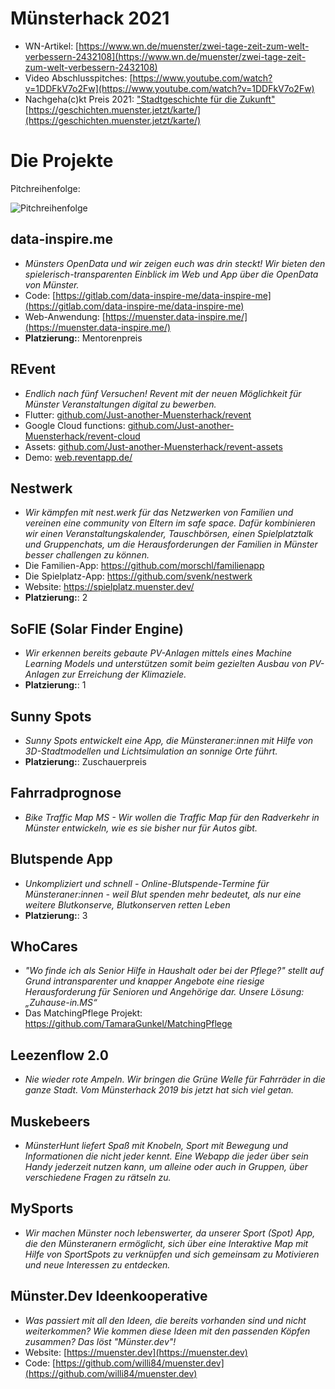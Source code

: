 # Münsterhack 2021

- WN-Artikel: [https://www.wn.de/muenster/zwei-tage-zeit-zum-welt-verbessern-2432108](https://www.wn.de/muenster/zwei-tage-zeit-zum-welt-verbessern-2432108)
- Video Abschlusspitches: [https://www.youtube.com/watch?v=1DDFkV7o2Fw](https://www.youtube.com/watch?v=1DDFkV7o2Fw)
- Nachgeha(c)kt Preis 2021: ["Stadtgeschichte für die Zukunft"](https://github.com/codeformuenster/muensterhack/blob/master/2020.md#stadtgeschichte-f%C3%BCr-die-zukunft) [https://geschichten.muenster.jetzt/karte/](https://geschichten.muenster.jetzt/karte/)

# Die Projekte

Pitchreihenfolge:

![Pitchreihenfolge](./images/pitchreihenfolge2021.jpg)

## data-inspire.me

- _Münsters OpenData und wir zeigen euch was drin steckt! Wir bieten den spielerisch-transparenten Einblick im Web und App über die OpenData von Münster._
- Code: [https://gitlab.com/data-inspire-me/data-inspire-me](https://gitlab.com/data-inspire-me/data-inspire-me)
- Web-Anwendung: [https://muenster.data-inspire.me/](https://muenster.data-inspire.me/)
- **Platzierung:**: Mentorenpreis

## REvent

- _Endlich nach fünf Versuchen! Revent mit der neuen Möglichkeit für Münster Veranstaltungen digital zu bewerben._
- Flutter: [github.com/Just-another-Muensterhack/revent](https://github.com/Just-another-Muensterhack/revent)
- Google Cloud functions: [github.com/Just-another-Muensterhack/revent-cloud](https://github.com/Just-another-Muensterhack/revent-cloud)
- Assets: [github.com/Just-another-Muensterhack/revent-assets](https://github.com/Just-another-Muensterhack/revent-assets)
- Demo: [web.reventapp.de/](https://web.reventapp.de/)

## Nestwerk

- _Wir kämpfen mit nest.werk für das Netzwerken von Familien und vereinen eine community von Eltern im safe space. Dafür kombinieren wir einen Veranstaltungskalender, Tauschbörsen, einen Spielplatztalk und Gruppenchats, um die Herausforderungen der Familien in Münster besser challengen zu können._
- Die Familien-App: https://github.com/morschl/familienapp
- Die Spielplatz-App: https://github.com/svenk/nestwerk
- Website: https://spielplatz.muenster.dev/
- **Platzierung:**: 2

## SoFIE (Solar Finder Engine)

- _Wir erkennen bereits gebaute PV-Anlagen mittels eines Machine Learning Models und unterstützen somit beim gezielten Ausbau von PV-Anlagen zur Erreichung der Klimaziele._
- **Platzierung:**: 1

## Sunny Spots

- _Sunny Spots entwickelt eine App, die Münsteraner:innen mit Hilfe von 3D-Stadtmodellen und Lichtsimulation an sonnige Orte führt._
- **Platzierung:**: Zuschauerpreis

## Fahrradprognose

- _*Bike Traffic Map MS* - Wir wollen die Traffic Map für den Radverkehr in Münster entwickeln, wie es sie bisher nur für Autos gibt._

## Blutspende App

- _Unkompliziert und schnell - Online-Blutspende-Termine für Münsteraner:innen - weil Blut spenden mehr bedeutet, als nur eine weitere Blutkonserve, Blutkonserven retten Leben_
- **Platzierung:**: 3

## WhoCares

- _"Wo finde ich als Senior Hilfe in Haushalt oder bei der Pflege?" stellt auf Grund intransparenter und knapper Angebote eine riesige Herausforderung für Senioren und Angehörige dar. Unsere Lösung: „Zuhause-in.MS“_
- Das MatchingPflege Projekt: https://github.com/TamaraGunkel/MatchingPflege

## Leezenflow 2.0

- _Nie wieder rote Ampeln. Wir bringen die Grüne Welle für Fahrräder in die ganze Stadt. Vom Münsterhack 2019 bis jetzt hat sich viel getan._

## Muskebeers

- _MünsterHunt liefert Spaß mit Knobeln, Sport mit Bewegung und Informationen die nicht jeder kennt. Eine Webapp die jeder über sein Handy jederzeit nutzen kann, um alleine oder auch in Gruppen, über verschiedene Fragen zu rätseln zu._

## MySports

- _Wir machen Münster noch lebenswerter, da unserer Sport (Spot) App, die den Münsteranern ermöglicht, sich über eine Interaktive Map mit Hilfe von SportSpots zu verknüpfen und sich gemeinsam zu Motivieren und neue Interessen zu entdecken._

## Münster.Dev Ideenkooperative

- _Was passiert mit all den Ideen, die bereits vorhanden sind und nicht weiterkommen? Wie kommen diese Ideen mit den passenden Köpfen zusammen? Das löst "Münster.dev"!_
- Website: [https://muenster.dev](https://muenster.dev)
- Code: [https://github.com/willi84/muenster.dev](https://github.com/willi84/muenster.dev)
